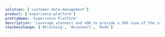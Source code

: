 ```yaml
---
solution: ['customer-data-management']
product: ['experience-platform']
prettyName: 'Experience Platform'
description: 'Leverage xConnect and xDB to provide a 360 view of the customer in your fully integrated DXP platform'
stackexchange: ['#tracking', '#xconnect', '#xdb']
---
```

